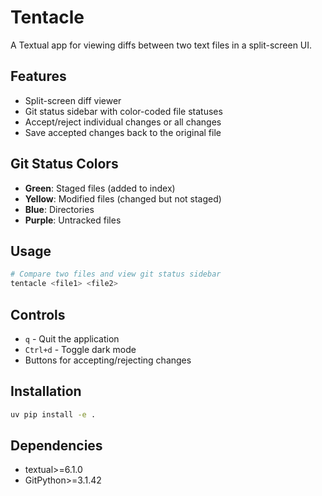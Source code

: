 # Tentacle

A Textual app for viewing diffs between two text files in a split-screen UI.

## Features

- Split-screen diff viewer
- Git status sidebar with color-coded file statuses
- Accept/reject individual changes or all changes
- Save accepted changes back to the original file

## Git Status Colors

- **Green**: Staged files (added to index)
- **Yellow**: Modified files (changed but not staged)
- **Blue**: Directories
- **Purple**: Untracked files

## Usage

```bash
# Compare two files and view git status sidebar
tentacle <file1> <file2>
```

## Controls

- `q` - Quit the application
- `Ctrl+d` - Toggle dark mode
- Buttons for accepting/rejecting changes

## Installation

```bash
uv pip install -e .
```

## Dependencies

- textual>=6.1.0
- GitPython>=3.1.42
